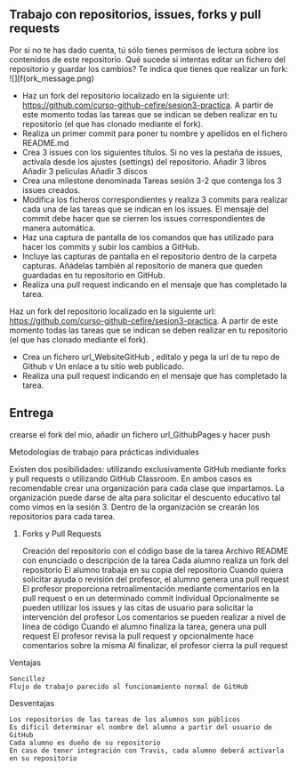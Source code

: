 
## Trabajo con repositorios, issues, forks y pull requests

Por si no te has dado cuenta, tú sólo tienes permisos de lectura sobre los contenidos de este repositorio. Qué sucede si intentas editar un fichero del repositorio y guardar los cambios? Te indica que tienes que realizar un fork:
![][f(ork_message.png)
- Haz un fork del repositorio localizado en la siguiente url: https://github.com/curso-github-cefire/sesion3-practica. A partir de este momento todas las tareas que se indican se deben realizar en tu repositorio (el que has clonado mediante el fork).
- Realiza un primer commit para poner tu nombre y apellidos en el fichero README.md
- Crea 3 issues con los siguientes títulos. Si no ves la pestaña de issues, actívala desde los ajustes (settings) del repositorio.
            Añadir 3 libros
            Añadir 3 películas
            Añadir 3 discos
- Crea una milestone denominada Tareas sesión 3-2 que contenga los 3 issues creados.
- Modifica los ficheros correspondientes y realiza 3 commits para realizar cada una de las tareas que se indican en los issues. El mensaje del commit debe hacer que se cierren los issues correspondientes de manera automática.
- Haz una captura de pantalla de los comandos que has utilizado para hacer los commits y subir los cambios a GitHub.
- Incluye las capturas de pantalla en el repositorio dentro de la carpeta capturas. Añádelas también al repositorio de manera que queden guardadas en tu repositorio en GitHub.
- Realiza una pull request indicando en el mensaje que has completado la tarea.



Haz un fork del repositorio localizado en la siguiente url: https://github.com/curso-github-cefire/sesion3-practica. A partir de este momento todas las tareas que se indican se deben realizar en tu repositorio (el que has clonado mediante el fork).

- Crea un fichero url_WebsiteGitHub , edítalo y pega la url de tu repo de Github  v Un enlace a tu sitio web publicado.
- Realiza una pull request indicando en el mensaje que has completado la tarea. 


## Entrega

crearse el fork del mio, añadir un fichero url_GithubPages y hacer push


Metodologías de trabajo para prácticas individuales

Existen dos posibilidades: utilizando exclusivamente GitHub mediante forks y pull requests o utilizando GitHub Classroom. En ambos casos es recomendable crear una organización para cada clase que impartamos. La organización puede darse de alta para solicitar el descuento educativo tal como vimos en la sesión 3. Dentro de la organización se crearán los repositorios para cada tarea.
1. Forks y Pull Requests

    Creación del repositorio con el código base de la tarea
    Archivo README con enunciado o descripción de la tarea
    Cada alumno realiza un fork del repositorio
    El alumno trabaja en su copia del repositorio
    Cuando quiera solicitar ayuda o revisión del profesor, el alumno genera una pull request
    El profesor proporciona retroalimentación mediante comentarios en la pull request o en un determinado commit individual
    Opcionalmente se pueden utilizar los issues y las citas de usuario para solicitar la intervención del profesor
    Los comentarios se pueden realizar a nivel de línea de código
    Cuando el alumno finaliza la tarea, genera una pull request
    El profesor revisa la pull request y opcionalmente hace comentarios sobre la misma
    Al finalizar, el profesor cierra la pull request

Ventajas

    Sencillez
    Flujo de trabajo parecido al funcionamiento normal de GitHub

Desventajas

    Los repositorios de las tareas de los alumnos son públicos
    Es difícil determinar el nombre del alumno a partir del usuario de GitHub
    Cada alumno es dueño de su repositorio
    En caso de tener integración con Travis, cada alumno deberá activarla en su repositorio

